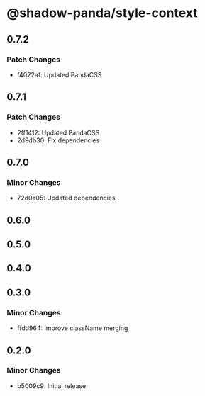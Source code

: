 # @shadow-panda/style-context


## 0.7.2

### Patch Changes

- f4022af: Updated PandaCSS

## 0.7.1

### Patch Changes

- 2ff1412: Updated PandaCSS
- 2d9db30: Fix dependencies

## 0.7.0

### Minor Changes

- 72d0a05: Updated dependencies

## 0.6.0

## 0.5.0

## 0.4.0

## 0.3.0

### Minor Changes

- ffdd964: Improve className merging

## 0.2.0

### Minor Changes

- b5009c9: Initial release
